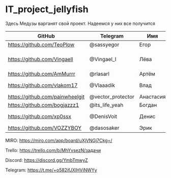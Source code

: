 # IT_project_jellyfish
Здесь Медузы варганят свой проект. Надеемся у них все получится

GitHub | Telegram | Имя | Ранг |
--- | --- | --- | --- |
https://github.com/TeoPlow | @sassyegor | Егор | Тимлид |
https://github.com/Vingaell | @Vingael_l | Лёва | Старший Back-end, Зам.Тимлид |
https://github.com/AmMurrr | @rlasarl | Артём | Back-end |
https://github.com/vlakom17 | @Vlaaadik | Влад | Prompt-engineer |
https://github.com/painwheelgit | @vector_protector | Анастасия | Писатель |
https://github.com/bogjazzz1 | @its_life_yeah | Богдан | Front-end |
https://github.com/xp0ssx | @DenisVoit | Денис | Prompt-engineer |
https://github.com/VOZZYBOY | @dasosaker | Эрик | Тестировщик |

MIRO: https://miro.com/app/board/uXjVNGj7Ckg=/

Trello: https://trello.com/b/MhYvsezN/задачи

Discord: https://discord.gg/YmbTmwyZ

Telegram: https://t.me/+o582ifJXlHViNWYy
